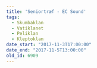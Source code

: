 ```yaml
---
title: 'Seniortræf - EC Sound'
tags:
  - Skumbaklan
  - Vatiklanet
  - Peliklan
  - Kleptoklan
date_start: "2017-11-3T17:00:00"
date_end: "2017-11-5T13:00:00"
old_id: 6909
---
```

